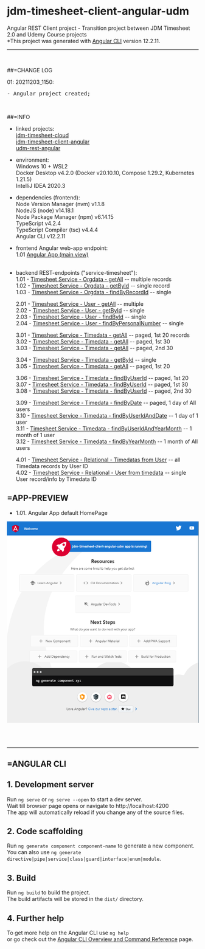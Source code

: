 # jdm-timesheet-client-angular-udm
Angular REST Client project - Transition project between JDM Timesheet 2.0 and Udemy Course projects <br>
*This project was generated with [Angular CLI](https://github.com/angular/angular-cli) version 12.2.11.
<hr>
<br>


##=CHANGE LOG

01: 20211203_1150:
<pre>
- Angular project created;
</pre>
<br>


##=INFO

- linked projects:<br>
  [jdm-timesheet-cloud](https://github.com/drvicx/jdm-timesheet-cloud) <br>
  [jdm-timesheet-client-angular](https://github.com/drvicx/jdm-timesheet-client-angular) <br>
  [udm-rest-angular](https://github.com/drvicx/udm-rest-angular) <br>

- environment:<br>
  Windows 10 + WSL2 <br>
  Docker Desktop v4.2.0 (Docker v20.10.10, Compose 1.29.2, Kubernetes 1.21.5) <br>
  IntelliJ IDEA 2020.3 <br>
  
- dependencies (frontend):<br>
  Node Version Manager (nvm) v1.1.8 <br>
  NodeJS (node) v14.18.1 <br>
  Node Package Manager (npm) v6.14.15 <br>
  TypeScript v4.2.4 <br>
  TypeScript Compiler (tsc) v4.4.4 <br>
  Angular CLI v12.2.11 <br>

- frontend Angular web-app endpoint: <br>
  1.01 [Angular App (main view)](http://localhost:4200) <br>
  <br>

- backend REST-endpoints ("service-timesheet"): <br>
  1.01 - [Timesheet Service - Orgdata - getAll](http://localhost:8600/api/orgdatas) -- multiple records <br>
  1.02 - [Timesheet Service - Orgdata - getById](http://localhost:8600/api/orgdatas/1) -- single record <br>
  1.03 - [Timesheet Service - Orgdata - findByRecordId](http://localhost:8600/api/orgdatas/search/findByRecordId?id=1) -- single <br>

  2.01 - [Timesheet Service - User - getAll](http://localhost:8600/api/users) -- multiple <br>
  2.02 - [Timesheet Service - User - getById](http://localhost:8600/api/users/1) -- single <br>
  2.03 - [Timesheet Service - User - findById](http://localhost:8600/api/users/search/findByUserId?id=1) -- single <br>
  2.04 - [Timesheet Service - User - findByPersonalNumber](http://localhost:8600/api/users/search/findByPersonalNumber?num=562) -- single <br>

  3.01 - [Timesheet Service - Timedata - getAll](http://localhost:8600/api/timedatas) -- paged, 1st 20 records <br>
  3.02 - [Timesheet Service - Timedata - getAll](http://localhost:8600/api/timedatas?page=0&size=30) -- paged, 1st 30 <br>
  3.03 - [Timesheet Service - Timedata - getAll](http://localhost:8600/api/timedatas?page=1&size=30) -- paged, 2nd 30 <br>

  3.04 - [Timesheet Service - Timedata - getById](http://localhost:8600/api/timedatas/1) -- single <br>
  3.05 - [Timesheet Service - Timedata - getAll](http://localhost:8600/api/timedatas/search/findTimedataById?id=1) -- paged, 1st 20 <br>

  3.06 - [Timesheet Service - Timedata - findByUserId](http://localhost:8600/api/timedatas/search/findByUserId?id=1) -- paged, 1st 20 <br>
  3.07 - [Timesheet Service - Timedata - findByUserId](http://localhost:8600/api/timedatas/search/findByUserId?id=1&page=0&size=30) -- paged, 1st 30 <br>
  3.08 - [Timesheet Service - Timedata - findByUserId](http://localhost:8600/api/timedatas/search/findByUserId?id=1&page=1&size=30) -- paged, 2nd 30 <br>

  3.09 - [Timesheet Service - Timedata - findByDate](http://localhost:8600/api/timedatas/search/findByDate?date=2020-09-01) -- paged, 1 day of All users <br>
  3.10 - [Timesheet Service - Timedata - findByUserIdAndDate](http://localhost:8600/api/timedatas/search/findByUserIdAndDate?id=1&date=2020-09-01) -- 1 day of 1 user <br>
  3.11 - [Timesheet Service - Timedata - findByUserIdAndYearMonth](http://localhost:8600/api/timedatas/search/findByUserIdAndYearMonth?id=2&year=2020&month=09) -- 1 month of 1 user <br>
  3.12 - [Timesheet Service - Timedata - findByYearMonth](http://localhost:8600/api/timedatas/search/findByYearMonth?year=2020&month=09) -- 1 month of All users <br>

  4.01 - [Timesheet Service - Relational - Timedatas from User](http://localhost:8600/api/users/2/timedata) -- all Timedata records by User ID <br>
  4.02 - [Timesheet Service - Relational - User from timedata](http://localhost:8600/api/timedatas/31/user) -- single User record/info by Timedata ID <br>


## =APP-PREVIEW

- 1.01. Angular App default HomePage

![preview](_preview/angular-app-preview_20211203_1150.png?raw=true)

<br><br>
<hr>

## =ANGULAR CLI
## 1. Development server
Run `ng serve` or `ng serve --open` to start a dev server.<br>
Wait till browser page opens or navigate to http://localhost:4200 <br>
The app will automatically reload if you change any of the source files.

## 2. Code scaffolding
Run `ng generate component component-name` to generate a new component. <br>
You can also use `ng generate directive|pipe|service|class|guard|interface|enum|module`.

## 3. Build
Run `ng build` to build the project. <br>
The build artifacts will be stored in the `dist/` directory.

## 4. Further help
To get more help on the Angular CLI use `ng help` <br>
or go check out the [Angular CLI Overview and Command Reference](https://angular.io/cli) page.
